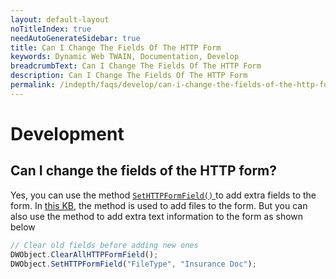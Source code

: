 ```yaml
---
layout: default-layout
noTitleIndex: true
needAutoGenerateSidebar: true
title: Can I Change The Fields Of The HTTP Form
keywords: Dynamic Web TWAIN, Documentation, Develop
breadcrumbText: Can I Change The Fields Of The HTTP Form
description: Can I Change The Fields Of The HTTP Form
permalink: /indepth/faqs/develop/can-i-change-the-fields-of-the-http-form.html
---
```


# Development

## Can I change the fields of the HTTP form? 

 Yes, you can use the method [ `SetHTTPFormField()` ]({{site.info}}api/WebTwain_IO.html#sethttpformfield) to add extra fields to the form. In <a href="{{site.indepth}}faqs/develop/can-i-upload-multiple-images-as-separate-files-in-one-go.html" target="_blank">this KB</a>, the method is used to add files to the form. But you can also use the method to add extra text information to the form as shown below

``` javascript
// Clear old fields before adding new ones
DWObject.ClearAllHTTPFormField();
DWObject.SetHTTPFormField("FileType", "Insurance Doc");
```
